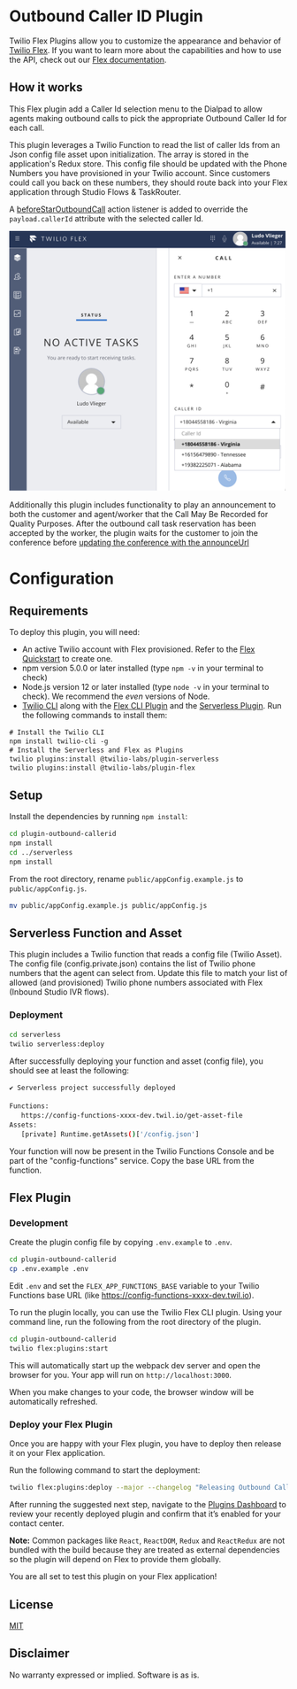 # Outbound Caller ID Plugin

Twilio Flex Plugins allow you to customize the appearance and behavior of [Twilio Flex](https://www.twilio.com/flex). If you want to learn more about the capabilities and how to use the API, check out our [Flex documentation](https://www.twilio.com/docs/flex).


## How it works
This Flex plugin add a Caller Id selection menu to the Dialpad to allow agents making outbound calls to pick the appropriate Outbound Caller Id for each call.

This plugin leverages a Twilio Function to read the list of caller Ids from an Json config file asset upon initialization. The array is stored in the application's Redux store.  This config file should be updated with the Phone Numbers you have provisioned in your Twilio account.  Since customers could call you back on these numbers, they should route back into your Flex application through Studio Flows & TaskRouter.

A [beforeStarOutboundCall](
https://assets.flex.twilio.com/docs/releases/flex-ui/1.27.0/Actions.html#.StartOutboundCall)
action listener is added to override the `payload.callerId` attribute with the selected caller Id.

<img width="500px" src="images/callerId.png"/>

Additionally this plugin includes functionality to play an announcement to both the customer and agent/worker that the Call May Be Recorded for Quality Purposes.  After the outbound call task reservation has been accepted by the worker, the plugin waits for the customer to join the conference before [updating the conference with the announceUrl](https://www.twilio.com/docs/voice/api/conference-resource?code-sample=code-update-a-conference-to-announce-something&code-language=Node.js&code-sdk-version=3.x)

# Configuration

## Requirements

To deploy this plugin, you will need:

- An active Twilio account with Flex provisioned. Refer to the [Flex Quickstart](https://www.twilio.com/docs/flex/quickstart/flex-basics#sign-up-for-or-sign-in-to-twilio-and-create-a-new-flex-project%22) to create one.
- npm version 5.0.0 or later installed (type `npm -v` in your terminal to check)
- Node.js version 12 or later installed (type `node -v` in your terminal to check). We recommend the _even_ versions of Node.
- [Twilio CLI](https://www.twilio.com/docs/twilio-cli/quickstart#install-twilio-cli) along with the [Flex CLI Plugin](https://www.twilio.com/docs/twilio-cli/plugins#available-plugins) and the [Serverless Plugin](https://www.twilio.com/docs/twilio-cli/plugins#available-plugins). Run the following commands to install them:

```
# Install the Twilio CLI
npm install twilio-cli -g
# Install the Serverless and Flex as Plugins
twilio plugins:install @twilio-labs/plugin-serverless
twilio plugins:install @twilio-labs/plugin-flex
```

## Setup

Install the dependencies by running `npm install`:

```bash
cd plugin-outbound-callerid
npm install
cd ../serverless
npm install
```
From the root directory, rename `public/appConfig.example.js` to `public/appConfig.js`.

```bash
mv public/appConfig.example.js public/appConfig.js
```

## Serverless Function and Asset

This plugin includes a Twilio function that reads a config file (Twilio Asset).  The config file (config.private.json) contains the list of Twilio phone numbers that the agent can select from.  Update this file to match your list of allowed (and provisioned) Twilio phone numbers associated with Flex (Inbound Studio IVR flows).

### Deployment

```bash
cd serverless
twilio serverless:deploy
```
After successfully deploying your function and asset (config file), you should see at least the following:
```bash
✔ Serverless project successfully deployed

Functions:
   https://config-functions-xxxx-dev.twil.io/get-asset-file
Assets:
   [private] Runtime.getAssets()['/config.json']
```

Your function will now be present in the Twilio Functions Console and be part of the "config-functions" service. Copy the base URL from the function.

## Flex Plugin

### Development

Create the plugin config file by copying `.env.example` to `.env`.

```bash
cd plugin-outbound-callerid
cp .env.example .env
```

Edit `.env` and set the `FLEX_APP_FUNCTIONS_BASE` variable to your Twilio Functions base URL (like https://config-functions-xxxx-dev.twil.io). 

To run the plugin locally, you can use the Twilio Flex CLI plugin. Using your command line, run the following from the root directory of the plugin.

```bash
cd plugin-outbound-callerid
twilio flex:plugins:start
```

This will automatically start up the webpack dev server and open the browser for you. Your app will run on `http://localhost:3000`.

When you make changes to your code, the browser window will be automatically refreshed.


### Deploy your Flex Plugin

Once you are happy with your Flex plugin, you have to deploy then release it on your Flex application.

Run the following command to start the deployment:

```bash
twilio flex:plugins:deploy --major --changelog "Releasing Outbound Caller Id plugin" --description "Outbound Caller Id plugin"
```

After running the suggested next step, navigate to the [Plugins Dashboard](https://flex.twilio.com/admin/) to review your recently deployed plugin and confirm that it’s enabled for your contact center.

**Note:** Common packages like `React`, `ReactDOM`, `Redux` and `ReactRedux` are not bundled with the build because they are treated as external dependencies so the plugin will depend on Flex to provide them globally.

You are all set to test this plugin on your Flex application!

## License

[MIT](http://www.opensource.org/licenses/mit-license.html)

## Disclaimer

No warranty expressed or implied. Software is as is.


